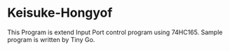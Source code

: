 # Keisuke-Hongyof
This Program is extend Input Port control program using 74HC165. Sample program is written by Tiny Go.
